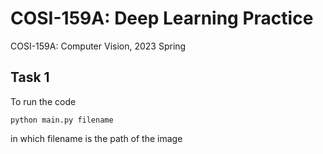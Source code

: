 # COSI-159A: Deep Learning Practice

COSI-159A: Computer Vision, 2023 Spring  

## Task 1
To run the code

```
python main.py filename
```
in which filename is the path of the image